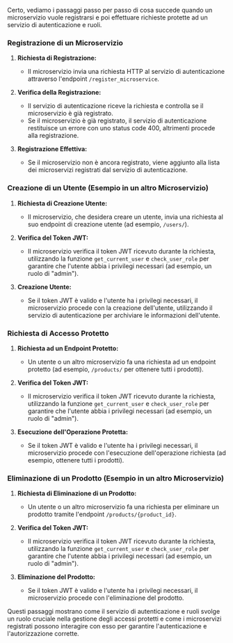 Certo, vediamo i passaggi passo per passo di cosa succede quando un microservizio vuole registrarsi e poi effettuare richieste protette ad un servizio di autenticazione e ruoli.

### Registrazione di un Microservizio

1. **Richiesta di Registrazione:**
   - Il microservizio invia una richiesta HTTP al servizio di autenticazione attraverso l'endpoint `/register_microservice`.

2. **Verifica della Registrazione:**
   - Il servizio di autenticazione riceve la richiesta e controlla se il microservizio è già registrato.
   - Se il microservizio è già registrato, il servizio di autenticazione restituisce un errore con uno status code 400, altrimenti procede alla registrazione.

3. **Registrazione Effettiva:**
   - Se il microservizio non è ancora registrato, viene aggiunto alla lista dei microservizi registrati dal servizio di autenticazione.

### Creazione di un Utente (Esempio in un altro Microservizio)

1. **Richiesta di Creazione Utente:**
   - Il microservizio, che desidera creare un utente, invia una richiesta al suo endpoint di creazione utente (ad esempio, `/users/`).

2. **Verifica del Token JWT:**
   - Il microservizio verifica il token JWT ricevuto durante la richiesta, utilizzando la funzione `get_current_user` e `check_user_role` per garantire che l'utente abbia i privilegi necessari (ad esempio, un ruolo di "admin").

3. **Creazione Utente:**
   - Se il token JWT è valido e l'utente ha i privilegi necessari, il microservizio procede con la creazione dell'utente, utilizzando il servizio di autenticazione per archiviare le informazioni dell'utente.

### Richiesta di Accesso Protetto

1. **Richiesta ad un Endpoint Protetto:**
   - Un utente o un altro microservizio fa una richiesta ad un endpoint protetto (ad esempio, `/products/` per ottenere tutti i prodotti).

2. **Verifica del Token JWT:**
   - Il microservizio verifica il token JWT ricevuto durante la richiesta, utilizzando la funzione `get_current_user` e `check_user_role` per garantire che l'utente abbia i privilegi necessari (ad esempio, un ruolo di "admin").

3. **Esecuzione dell'Operazione Protetta:**
   - Se il token JWT è valido e l'utente ha i privilegi necessari, il microservizio procede con l'esecuzione dell'operazione richiesta (ad esempio, ottenere tutti i prodotti).

### Eliminazione di un Prodotto (Esempio in un altro Microservizio)

1. **Richiesta di Eliminazione di un Prodotto:**
   - Un utente o un altro microservizio fa una richiesta per eliminare un prodotto tramite l'endpoint `/products/{product_id}`.

2. **Verifica del Token JWT:**
   - Il microservizio verifica il token JWT ricevuto durante la richiesta, utilizzando la funzione `get_current_user` e `check_user_role` per garantire che l'utente abbia i privilegi necessari (ad esempio, un ruolo di "admin").

3. **Eliminazione del Prodotto:**
   - Se il token JWT è valido e l'utente ha i privilegi necessari, il microservizio procede con l'eliminazione del prodotto.

Questi passaggi mostrano come il servizio di autenticazione e ruoli svolge un ruolo cruciale nella gestione degli accessi protetti e come i microservizi registrati possono interagire con esso per garantire l'autenticazione e l'autorizzazione corrette.